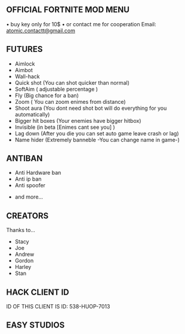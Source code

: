 OFFICIAL FORTNITE MOD MENU
---------------------------

• buy key only for 10$
• or contact me for cooperation
Email: atomic.contactt@gmail.com

FUTURES
---------
+ Aimlock
+ Aimbot
+ Wall-hack
+ Quick shot (You can shot quicker than normal)
+ SoftAim ( adjustable percentage )
+ Fly (Big chance for a ban)
+ Zoom ( You can zoom enimes from distance)
+ Shoot aura (You dont need shot bot will do everything for you automatically)
+ Bigger hit boxes (Your enemies have bigger hitbox)
+ Invisible (in beta [Enimes cant see you] )
+ Lag down (After you die you can set auto game leave crash or lag)
+ Name hider (Extremely banneble -You can change name in game-)

ANTIBAN
----------
+ Anti Hardware ban
+ Anti ip ban
+ Anti spoofer
- and more...

CREATORS
----------
Thanks to...

+ Stacy 
+ Joe
+ Andrew
+ Gordon
+ Harley
+ Stan

HACK CLIENT ID
---------------

ID OF THIS CLIENT IS ID: 538-HUOP-7013

EASY STUDIOS
--------------

